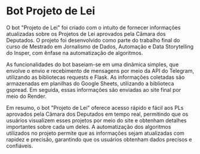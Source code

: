 # Bot Projeto de Lei 

O bot "Projeto de Lei" foi criado com o intuito de fornecer informações atualizadas sobre os Projetos de Lei aprovados pela Câmara dos Deputados. O projeto foi desenvolvido como parte do trabalho final do curso de Mestrado em Jornalismo de Dados, Automação e Data Storytelling do Insper, com ênfase na automatização de algoritmos.

As funcionalidades do bot baseiam-se em uma dinâmica simples, que envolve o envio e recebimento de mensagens por meio da API do Telegram, utilizando as bibliotecas requests e Flask. As informações coletadas são armazenadas em planilhas do Google Sheets, utilizando a biblioteca gspread. Em seguida, essas informações são enviadas ao site final por meio do Render.

Em resumo, o bot "Projeto de Lei" oferece acesso rápido e fácil aos PLs aprovados pela Câmara dos Deputados em tempo real, permitindo que os usuários visualizem esses projetos por meio do site e obtenham detalhes importantes sobre cada um deles. A automatização dos algoritmos utilizados no projeto permite que as informações sejam atualizadas com rapidez e precisão, garantindo que os usuários obtenham dados precisos e confiáveis.


